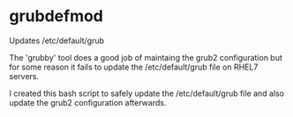 # grubdefmod
Updates /etc/default/grub

The 'grubby' tool does a good job of maintaing the grub2 configuration but for some reason it fails to update
the /etc/default/grub file on RHEL7 servers.

I created this bash script to safely update the /etc/default/grub file and also update the grub2 configuration
afterwards.
